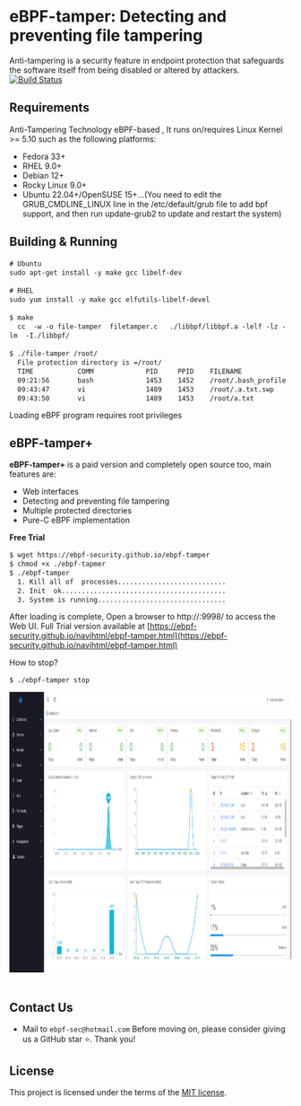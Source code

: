 # eBPF-tamper: Detecting and preventing file tampering
Anti-tampering is a security feature in endpoint protection that safeguards the software itself from being disabled or altered by attackers.
[![Build Status](https://drone.grafana.net/api/badges/grafana/beyla/status.svg?ref=refs/heads/main)](https://ebpf-security.github.io/navihtml/ebpf-dump.html)

## Requirements
Anti-Tampering Technology eBPF-based , It runs on/requires Linux Kernel >= 5.10 such as the following platforms:
* Fedora 33+
* RHEL 9.0+
* Debian 12+
* Rocky Linux 9.0+
* Ubuntu 22.04+/OpenSUSE 15+...(You need to edit the GRUB_CMDLINE_LINUX line in the /etc/default/grub file to add bpf support, and then run update-grub2 to update and restart the system)

## Building & Running
```console
# Ubuntu
sudo apt-get install -y make gcc libelf-dev

# RHEL
sudo yum install -y make gcc elfutils-libelf-devel

$ make
  cc  -w -o file-tamper  filetamper.c   ./libbpf/libbpf.a -lelf -lz -lm  -I./libbpf/

$ ./file-tamper /root/
  File protection directory is =/root/
  TIME           COMM             PID     PPID    FILENAME
  09:21:56       bash             1453    1452    /root/.bash_profile
  09:43:47       vi               1489    1453    /root/.a.txt.swp
  09:43:50       vi               1489    1453    /root/a.txt
```
Loading eBPF program  requires root privileges 


## eBPF-tamper+
**eBPF-tamper+** is a paid version and completely open source too, main features are:
- Web interfaces
- Detecting and preventing file tampering
- Multiple protected directories 
- Pure-C eBPF implementation

**Free Trial**

```console
$ wget https://ebpf-security.github.io/ebpf-tamper
$ chmod +x ./ebpf-tapmer 
$ ./ebpf-tamper 
  1. Kill all of  processes...........................
  2. Init  ok.........................................
  3. System is running................................
```

After loading is complete, Open a browser to http://<host ip>:9998/ to access the Web UI.
Full Trial version available at [https://ebpf-security.github.io/navihtml/ebpf-tamper.html](https://ebpf-security.github.io/navihtml/ebpf-tamper.html)

How to stop?

```console
$ ./ebpf-tamper stop
```

<a href="https://github.com/ebpf-security/ebpf-security.github.io/blob/main/img/1.png"><img height="500" width="820" src="https://github.com/ebpf-security/ebpf-security.github.io/blob/main/img/1.png"></img></a>
&nbsp;


## Contact Us
* Mail to `ebpf-sec@hotmail.com`
Before moving on, please consider giving us a GitHub star ⭐️. Thank you!

## License
This project is licensed under the terms of the
[MIT license](/LICENSE).
